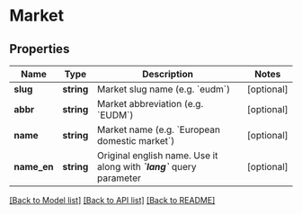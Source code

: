 # Market

## Properties
Name | Type | Description | Notes
------------ | ------------- | ------------- | -------------
**slug** | **string** | Market slug name (e.g. &#x60;eudm&#x60;) | [optional] 
**abbr** | **string** | Market abbreviation (e.g. &#x60;EUDM&#x60;) | [optional] 
**name** | **string** | Market name (e.g. &#x60;European domestic market&#x60;) | [optional] 
**name_en** | **string** | Original english name. Use it along with _**&#x60;lang&#x60;**_ query parameter | [optional] 

[[Back to Model list]](../README.md#documentation-for-models) [[Back to API list]](../README.md#documentation-for-api-endpoints) [[Back to README]](../README.md)


